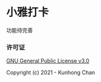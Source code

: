 # 小雅打卡

功能待完善



### 许可证
[GNU General Public License v3.0](https://github.com/FTerm/Assistant/blob/master/LICENSE)

Copyright (c) 2021 - Kunhong Chan

